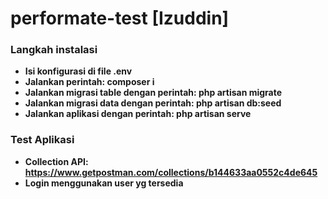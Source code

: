 # performate-test [Izuddin]

### Langkah instalasi

- **Isi konfigurasi di file .env**
- **Jalankan perintah: composer i**
- **Jalankan migrasi table dengan perintah: php artisan migrate**
- **Jalankan migrasi data dengan perintah: php artisan db:seed**
- **Jalankan aplikasi dengan perintah: php artisan serve**

### Test Aplikasi
- **Collection API: https://www.getpostman.com/collections/b144633aa0552c4de645**
- **Login menggunakan user yg tersedia**

